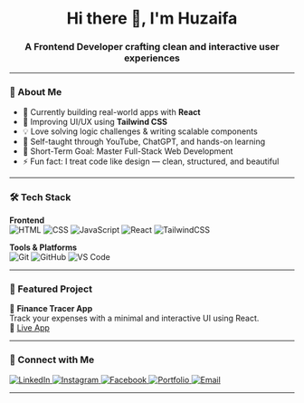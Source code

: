 <h1 align="center">Hi there 👋, I'm Huzaifa</h1>
<h3 align="center">A Frontend Developer crafting clean and interactive user experiences</h3>

---

### 🚀 About Me
- 🔭 Currently building real-world apps with **React**  
- 🌱 Improving UI/UX using **Tailwind CSS**  
- 💡 Love solving logic challenges & writing scalable components  
- 🧠 Self-taught through YouTube, ChatGPT, and hands-on learning  
- 🎯 Short-Term Goal: Master Full-Stack Web Development  
- ⚡ Fun fact: I treat code like design — clean, structured, and beautiful  

---

### 🛠️ Tech Stack

**Frontend**  
![HTML](https://img.shields.io/badge/HTML5-E34F26?style=flat&logo=html5&logoColor=white)
![CSS](https://img.shields.io/badge/CSS3-1572B6?style=flat&logo=css3&logoColor=white)
![JavaScript](https://img.shields.io/badge/JavaScript-F7DF1E?style=flat&logo=javascript&logoColor=black)
![React](https://img.shields.io/badge/React-20232A?style=flat&logo=react&logoColor=61DAFB)
![TailwindCSS](https://img.shields.io/badge/Tailwind_CSS-38B2AC?style=flat&logo=tailwind-css&logoColor=white)

**Tools & Platforms**  
![Git](https://img.shields.io/badge/Git-F05032?style=flat&logo=git&logoColor=white)
![GitHub](https://img.shields.io/badge/GitHub-181717?style=flat&logo=github&logoColor=white)
![VS Code](https://img.shields.io/badge/VS_Code-007ACC?style=flat&logo=visual-studio-code&logoColor=white)

---

### 📂 Featured Project

🔹 **Finance Tracer App**  
Track your expenses with a minimal and interactive UI using React.  
🔗 [Live App](https://mf5lcm-5173.csb.app/)  

---

### 🔗 Connect with Me

<p align="left">
  <a href="https://your-linkedin-url" target="_blank">
    <img src="https://img.shields.io/badge/LinkedIn-blue?style=for-the-badge&logo=linkedin&logoColor=white" alt="LinkedIn"/>
  </a>
  <a href="https://your-instagram-url" target="_blank">
    <img src="https://img.shields.io/badge/Instagram-E4405F?style=for-the-badge&logo=instagram&logoColor=white" alt="Instagram"/>
  </a>
  <a href="https://your-facebook-url" target="_blank">
    <img src="https://img.shields.io/badge/Facebook-1877F2?style=for-the-badge&logo=facebook&logoColor=white" alt="Facebook"/>
  </a>
  <a href="https://your-portfolio-url" target="_blank">
    <img src="https://img.shields.io/badge/Portfolio-000000?style=for-the-badge&logo=web&logoColor=white" alt="Portfolio"/>
  </a>
  <a href="mailto:your-email@example.com">
    <img src="https://img.shields.io/badge/Email-D14836?style=for-the-badge&logo=gmail&logoColor=white" alt="Email"/>
  </a>
</p>

---
